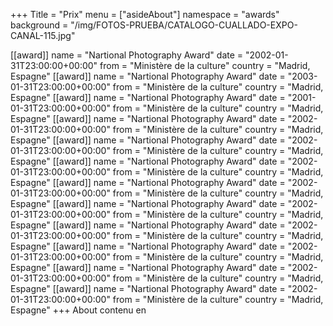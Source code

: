 +++
Title = "Prix"
menu = ["asideAbout"]
namespace = "awards"
background = "/img/FOTOS-PRUEBA/CATALOGO-CUALLADO-EXPO-CANAL-115.jpg"

[[award]]
name = "Nartional Photography Award"
date = "2002-01-31T23:00:00+00:00"
from = "Ministère de la culture"
country = "Madrid, Espagne"
[[award]]
name = "Nartional Photography Award"
date = "2003-01-31T23:00:00+00:00"
from = "Ministère de la culture"
country = "Madrid, Espagne"
[[award]]
name = "Nartional Photography Award"
date = "2001-01-31T23:00:00+00:00"
from = "Ministère de la culture"
country = "Madrid, Espagne"
[[award]]
name = "Nartional Photography Award"
date = "2002-01-31T23:00:00+00:00"
from = "Ministère de la culture"
country = "Madrid, Espagne"
[[award]]
name = "Nartional Photography Award"
date = "2002-01-31T23:00:00+00:00"
from = "Ministère de la culture"
country = "Madrid, Espagne"
[[award]]
name = "Nartional Photography Award"
date = "2002-01-31T23:00:00+00:00"
from = "Ministère de la culture"
country = "Madrid, Espagne"
[[award]]
name = "Nartional Photography Award"
date = "2002-01-31T23:00:00+00:00"
from = "Ministère de la culture"
country = "Madrid, Espagne"
[[award]]
name = "Nartional Photography Award"
date = "2002-01-31T23:00:00+00:00"
from = "Ministère de la culture"
country = "Madrid, Espagne"
[[award]]
name = "Nartional Photography Award"
date = "2002-01-31T23:00:00+00:00"
from = "Ministère de la culture"
country = "Madrid, Espagne"
[[award]]
name = "Nartional Photography Award"
date = "2002-01-31T23:00:00+00:00"
from = "Ministère de la culture"
country = "Madrid, Espagne"
[[award]]
name = "Nartional Photography Award"
date = "2002-01-31T23:00:00+00:00"
from = "Ministère de la culture"
country = "Madrid, Espagne"
[[award]]
name = "Nartional Photography Award"
date = "2002-01-31T23:00:00+00:00"
from = "Ministère de la culture"
country = "Madrid, Espagne"
+++
About contenu en